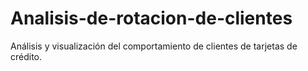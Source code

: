 # Analisis-de-rotacion-de-clientes
Análisis y visualización del comportamiento de clientes de tarjetas de crédito. 
